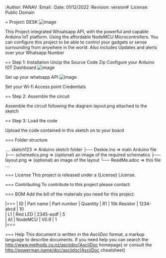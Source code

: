 :Author: PANAV
:Email:
:Date: 01/12/2022
:Revision: version#
:License: Public Domain

= Project: DESK<E>
![image](https://user-images.githubusercontent.com/63401208/209717345-1c1ca899-6737-43fd-bdfc-7cd3bc7a3d21.png)

This Project integrated Whsatsapp API, with the powerful and capable Arduino IoT platform. Using the affordable NodeMCU Microcontrollers.
You can configure this project to be able to control your gadgets or sense surrounding from anywhere in the world.
Also includes Updates and alerts over your Whatsapp Number

== Step 1: Installation
Unzip the Source Code Zip
Configure your Arduino IOT Dashboard
 ![image](https://user-images.githubusercontent.com/63401208/209717363-d6c05da7-182d-42cd-9172-ef3b16a4ccb0.png)

Set up your whatsapp API
 ![image](https://user-images.githubusercontent.com/63401208/209717367-62f21405-fee5-4b45-afd9-5653de065a6a.png)

Set your Wi-fi Access point Credentials

== Step 2: Assemble the circuit

Assemble the circuit following the diagram layout.png attached to the sketch

== Step 3: Load the code

Upload the code contained in this sketch on to your board

=== Folder structure

....
 sketch123                => Arduino sketch folder
  ├── Deskie.ino       => main Arduino file
  ├── schematics.png      => (optional) an image of the required schematics
  ├── layout.png          => (optional) an image of the layout
  └── ReadMe.adoc         => this file
....

=== License
This project is released under a {License} License.

=== Contributing
To contribute to this project please contact: 

=== BOM
Add the bill of the materials you need for this project.

|===
| ID | Part name      | Part number | Quantity
| R1 | 10k Resistor   | 1234-abcd   | 10       
| L1 | Red LED        | 2345-asdf   | 5        
| A1 | NodeMCU        |      V0.9   | 1        
|===


=== Help
This document is written in the _AsciiDoc_ format, a markup language to describe documents. 
If you need help you can search the http://www.methods.co.nz/asciidoc[AsciiDoc homepage]
or consult the http://powerman.name/doc/asciidoc[AsciiDoc cheatsheet]
